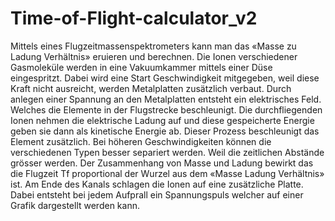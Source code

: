 # Time-of-Flight-calculator_v2
Mittels eines Flugzeitmassenspektrometers kann man das «Masse zu Ladung Verhältnis» eruieren und berechnen. Die Ionen verschiedener Gasmoleküle werden in eine Vakuumkammer mittels einer Düse eingespritzt. Dabei wird eine Start Geschwindigkeit mitgegeben, weil diese Kraft nicht ausreicht, werden Metalplatten zusätzlich verbaut. Durch anlegen einer Spannung an den Metalplatten entsteht ein elektrisches Feld. Welches die Elemente in der Flugstrecke beschleunigt.  Die durchfliegenden Ionen nehmen die elektrische Ladung auf und diese gespeicherte Energie geben sie dann als kinetische Energie ab. Dieser Prozess beschleunigt das Element zusätzlich. Bei höheren Geschwindigkeiten können die verschiedenen Typen besser separiert werden. Weil die zeitlichen Abstände grösser werden. Der Zusammenhang von Masse und Ladung bewirkt das die Flugzeit Tf proportional der Wurzel aus dem «Masse Ladung Verhältnis» ist. Am Ende des Kanals schlagen die Ionen auf eine zusätzliche Platte. Dabei entsteht bei jedem Aufprall ein Spannungspuls welcher auf einer Grafik dargestellt werden kann. 

